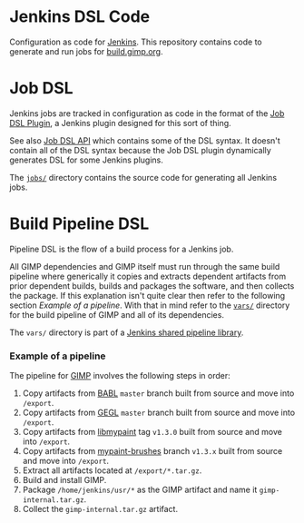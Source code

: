# Jenkins DSL Code

Configuration as code for [Jenkins][jenkins].  This repository contains code to
generate and run jobs for [build.gimp.org][ci].

# Job DSL

Jenkins jobs are tracked in configuration as code in the format of the [Job DSL
Plugin][job-dsl], a Jenkins plugin designed for this sort of thing.

See also [Job DSL API][job-dsl-api] which contains some of the DSL syntax.  It
doesn't contain all of the DSL syntax because the Job DSL plugin dynamically
generates DSL for some Jenkins plugins.

The [`jobs/`](jobs) directory contains the source code for generating all
Jenkins jobs.

# Build Pipeline DSL

Pipeline DSL is the flow of a build process for a Jenkins job.

All GIMP dependencies and GIMP itself must run through the same build pipeline
where generically it copies and extracts dependent artifacts from prior
dependent builds, builds and packages the software, and then collects the
package.  If this explanation isn't quite clear then refer to the following
section _Example of a pipeline_.  With that in mind refer to the [`vars/`](vars)
directory for the build pipeline of GIMP and all of its dependencies.

The `vars/` directory is part of a [Jenkins shared pipeline
library][pipeline-lib].

### Example of a pipeline

The pipeline for [GIMP][gimp] involves the following steps in order:

1. Copy artifacts from [BABL][babl] `master` branch built from source and move
   into `/export`.
2. Copy artifacts from [GEGL][gegl] `master` branch built from source and move
   into `/export`.
3. Copy artifacts from [libmypaint][libmypaint] tag `v1.3.0` built from source
   and move into `/export`.
4. Copy artifacts from [mypaint-brushes][mypaint-brushes] branch `v1.3.x` built
   from source and move into `/export`.
5. Extract all artifacts located at `/export/*.tar.gz`.
6. Build and install GIMP.
7. Package `/home/jenkins/usr/*` as the GIMP artifact and name it
   `gimp-internal.tar.gz`.
8. Collect the `gimp-internal.tar.gz` artifact.

[babl]: http://gegl.org/babl/
[ci]: https://build.gimp.org/
[dhub]: https://hub.docker.com/r/gimp/gimp/
[gegl]: http://gegl.org/
[gimp]: http://www.gimp.org/
[jenkins]: https://jenkins.io/
[job-dsl-api]: https://jenkinsci.github.io/job-dsl-plugin/
[job-dsl]: https://plugins.jenkins.io/job-dsl
[libmypaint]: https://github.com/mypaint/libmypaint
[mypaint-brushes]: https://github.com/Jehan/mypaint-brushes/tree/v1.3.x
[pipeline-lib]: https://jenkins.io/doc/book/pipeline/shared-libraries/
